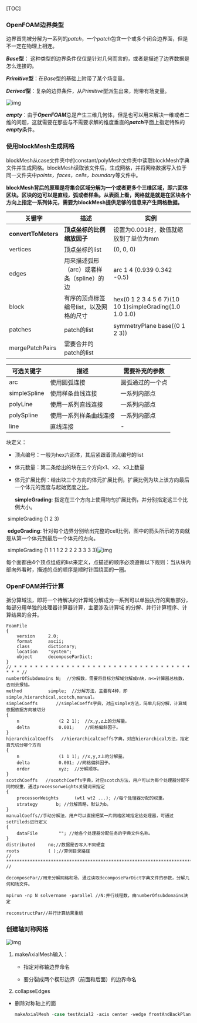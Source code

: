 [TOC]



### OpenFOAM边界类型

边界首先被分解为一系列的*patch*，一个*patch*包含一个或多个闭合边界面，但是不一定在物理上相连。

***Base*型**： 这种类型的边界条件仅仅是针对几何而言的，或者是描述了边界数据是怎么连接的。 

***Primitive*型**：在*Base*型的基础上附带了某个场变量。

***Derived*型**：复杂的边界条件，从*Primitive*型派生出来，附带有场变量。

![img](https://img-blog.csdn.net/20140317105259187?watermark/2/text/aHR0cDovL2Jsb2cuY3Nkbi5uZXQveHh5aGp5/font/5a6L5L2T/fontsize/400/fill/I0JBQkFCMA==/dissolve/70/gravity/SouthEast)

***empty***：由于***OpenFOAM***总是产生三维几何体，但是也可以用来解决一维或者二维的问题，这就需要在那些与不需要求解的维度垂直的***patch***平面上指定特殊的***empty***条件。

### **使用blockMesh生成网格**

 blockMesh从case文件夹中的constant/polyMesh文件夹中读取blockMesh字典文件并生成网格。blockMesh读取该文件后，生成网格，并将网格数据写入位于同一文件夹中*points，faces，cells，boundary*等文件中。

 **blockMesh背后的原理是将集合区域分解为一个或者更多个三维区域，即六面体区块。区块的边可以是直线，弧或者样条。从表面上看，网格就是就是在区块各个方向上指定一系列体元，需要为blockMesh提供足够的信息来产生网格数据。**

| 关键字              | 描述                                      | 实例                                                    |
| ------------------- | ----------------------------------------- | ------------------------------------------------------- |
| **convertToMeters** | **顶点坐标的比例缩放因子**                | 设置为0.001时，数值就缩放到了单位为mm                   |
| vertices            | 顶点坐标的list                            | (0, 0, 0)                                               |
| edges               | 用来描述弧形（arc）或者样条（spline）的边 | arc 1 4 (0.939 0.342 -0.5)                              |
| block               | 有序的顶点标签编号list，以及网格的尺寸    | hex(0 1 2 3 4 5 6 7)(10 10 1)simpleGrading(1.0 1.0 1.0) |
| patches             | patch的list                               | symmetryPlane base((0 1 2 3))                           |
| mergePatchPairs     | 需要合并的patch的list                     |                                                         |

| 可选关键字   | 描述                   | 需要补充的参数   |
| ------------ | ---------------------- | ---------------- |
| arc          | 使用圆弧连接           | 圆弧通过的一个点 |
| simpleSpline | 使用样条曲线连接       | 一系列内部点     |
| polyLine     | 使用一系列直线连接     | 一系列内部点     |
| polySpline   | 使用一系列样条曲线连接 | 一系列内部点     |
| line         | 直线连接               | -                |

块定义：

- 顶点编号：一般为hex六面体，其后紧跟着顶点编号的list
- 体元数量：第二条给出的块在三个方向x1、x2、x3上数量
- 体元扩展比例：给出块三个方向的体元扩展比例，扩展比例为块上该方向最后一个体元的宽度与起始宽度之比，

  **simpleGrading**: 指定在三个方向上使用均匀扩展比例，并分别指定这三个比例大小。

​      simpleGrading (1  2 3)

​    **edgeGrading**: 针对每个边界分别给出完整的cell比例，图中的箭头所示的方向就是从第一个体元到最后一个体元的方向。

​      simpleGrading (1  1 1  1  2  2  2  2  3  3  3 3)![img](https://img-blog.csdn.net/20140317105527906?watermark/2/text/aHR0cDovL2Jsb2cuY3Nkbi5uZXQveHh5aGp5/font/5a6L5L2T/fontsize/400/fill/I0JBQkFCMA==/dissolve/70/gravity/SouthEast)

  每个面都由4个顶点组成的list来定义，点描述的顺序必须遵循以下规则：当从块内部向外看时，描述的点的顺序是顺时针围绕面的一圈。

### OpenFOAM并行计算

拆分算域法，即将一个待解决的计算域分解成为一系列可以单独执行的离散部分，每部分用单独的处理器计算器计算，主要涉及计算域 的分解、并行计算程序、计算结果的合并。

```text
FoamFile
{
    version     2.0;
    format      ascii;
    class       dictionary;
    location    "system";
    object      decomposeParDict;
}
// * * * * * * * * * * * * * * * * * * * * * * * * * * * * * * * * * * * * * //
numberOfSubdomains N;  //分解数，需要将目标分解域分解成n块，n<=计算器总核数，否则会报错。
method          simple;  //分解方法，主要有4种，即simple,hierarchical,scotch,manual。
simpleCoeffs       //simpleCoeffs字典，对应simple方法，简单几何分解，计算域依据依据方向被切分
{
    n               (2 2 1);  //x,y,z上的分解量。
    delta           0.001;    //网格偏斜因子。
}
hierarchicalCoeffs   //hierarchicalCoeffs字典，对应hierarchical方法，指定首先切分哪个方向
{
    n               (1 1 1); //x,y,z上的分解量。
    delta           0.001; //网格偏斜因子。
    order           xyz;  //分解顺序。
}
scotchCoeffs   //scotchCoeffs字典，对应scotch方法，用户可以为每个处理器分配不同的权重，通过processorweights关键词来指定
{
    processorWeights      (wt1 wt2 ...); //每个处理器分配的权重。
    strategy       b; //分解策略，默认为b。
}
manualCoeffs//手动分解法，用户可以直接把某一片网格区域指定给处理器，可通过setFileds进行定义
{
    dataFile        ""; //给各个处理器分配任务的字典文件名称。
}
distributed     no;//数据是否写入不同硬盘
roots           ( );//算例目录路径
// ************************************************************************* //
```

```
decomposePar//用来分解网格和场，通过读取decomposeParDict字典文件的参数，分解几何和场文件。

mpirun -np N solvername -parallel //N:并行线程数，由numberOfsubdomains决定

reconstructPar//并行计算结果重组
```

### 创建轴对称网格

![img](https://cdn.cfd.direct/docs/user-guide-v6/img/user357x.png)



1. makeAxialMesh输入：

   - 指定对称轴边界命名

   - 要分裂成两个楔形边界（前面和后面）的边界命名

2. collapseEdges

- 删除对称轴上的面

  ```c
  makeAxialMesh -case testAxial2 -axis center -wedge frontAndBackPlanes -wedgeAngle 5
  ```


